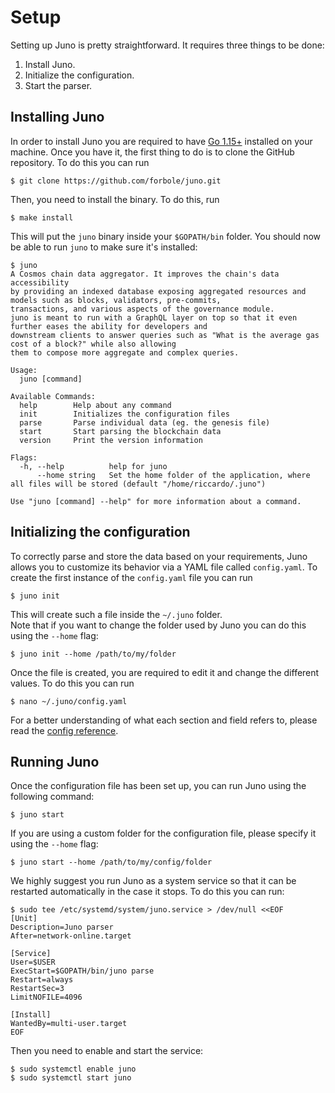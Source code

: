 # Setup
Setting up Juno is pretty straightforward. It requires three things to be done:
1. Install Juno.
1. Initialize the configuration.
2. Start the parser.

## Installing Juno
In order to install Juno you are required to have [Go 1.15+](https://golang.org/dl/) installed on your machine. Once you have it, the first thing to do is to clone the GitHub repository. To do this you can run

```shell
$ git clone https://github.com/forbole/juno.git
```

Then, you need to install the binary. To do this, run

```shell
$ make install
```

This will put the `juno` binary inside your `$GOPATH/bin` folder. You should now be able to run `juno` to make sure it's installed:

```shell
$ juno
A Cosmos chain data aggregator. It improves the chain's data accessibility
by providing an indexed database exposing aggregated resources and models such as blocks, validators, pre-commits, 
transactions, and various aspects of the governance module. 
juno is meant to run with a GraphQL layer on top so that it even further eases the ability for developers and
downstream clients to answer queries such as "What is the average gas cost of a block?" while also allowing
them to compose more aggregate and complex queries.

Usage:
  juno [command]

Available Commands:
  help        Help about any command
  init        Initializes the configuration files
  parse       Parse individual data (eg. the genesis file)
  start       Start parsing the blockchain data
  version     Print the version information

Flags:
  -h, --help          help for juno
      --home string   Set the home folder of the application, where all files will be stored (default "/home/riccardo/.juno")

Use "juno [command] --help" for more information about a command.
```

## Initializing the configuration
To correctly parse and store the data based on your requirements, Juno allows you to customize its behavior via a YAML file called `config.yaml`. To create the first instance of the `config.yaml` file you can run

```shell
$ juno init
```

This will create such a file inside the `~/.juno` folder.  
Note that if you want to change the folder used by Juno you can do this using the `--home` flag:

```shell
$ juno init --home /path/to/my/folder
```

Once the file is created, you are required to edit it and change the different values. To do this you can run

```shell
$ nano ~/.juno/config.yaml
```

For a better understanding of what each section and field refers to, please read the [config reference](config.md).

## Running Juno
Once the configuration file has been set up, you can run Juno using the following command:

```shell
$ juno start
```

If you are using a custom folder for the configuration file, please specify it using the `--home` flag:


```shell
$ juno start --home /path/to/my/config/folder
```

We highly suggest you run Juno as a system service so that it can be restarted automatically in the case it stops. To do this you can run:

```shell
$ sudo tee /etc/systemd/system/juno.service > /dev/null <<EOF
[Unit]
Description=Juno parser
After=network-online.target

[Service]
User=$USER
ExecStart=$GOPATH/bin/juno parse
Restart=always
RestartSec=3
LimitNOFILE=4096

[Install]
WantedBy=multi-user.target
EOF
```

Then you need to enable and start the service:

```shell
$ sudo systemctl enable juno
$ sudo systemctl start juno
```